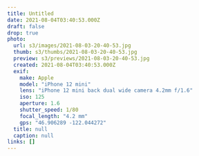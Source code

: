 ```yaml
---
title: Untitled
date: 2021-08-04T03:40:53.000Z
draft: false
drop: true
photo:
  url: s3/images/2021-08-03-20-40-53.jpg
  thumb: s3/thumbs/2021-08-03-20-40-53.jpg
  preview: s3/previews/2021-08-03-20-40-53.jpg
  created: 2021-08-04T03:40:53.000Z
  exif:
    make: Apple
    model: "iPhone 12 mini"
    lens: "iPhone 12 mini back dual wide camera 4.2mm f/1.6"
    iso: 125
    aperture: 1.6
    shutter_speed: 1/80
    focal_length: "4.2 mm"
    gps: "46.906289 -122.044272"
  title: null
  caption: null
links: []
---
```

